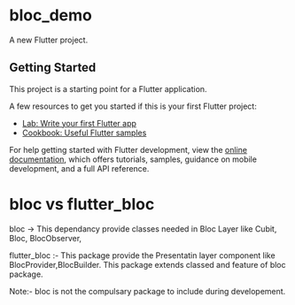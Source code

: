 # bloc_demo

A new Flutter project.

## Getting Started

This project is a starting point for a Flutter application.

A few resources to get you started if this is your first Flutter project:

- [Lab: Write your first Flutter app](https://docs.flutter.dev/get-started/codelab)
- [Cookbook: Useful Flutter samples](https://docs.flutter.dev/cookbook)

For help getting started with Flutter development, view the
[online documentation](https://docs.flutter.dev/), which offers tutorials,
samples, guidance on mobile development, and a full API reference.



# bloc vs flutter_bloc 
 
 bloc -> This dependancy provide classes needed in Bloc Layer like Cubit, Bloc,       BlocObserver,

 flutter_bloc :- This package provide the Presentatin layer component like BlocProvider,BlocBuilder. This package extends classed and feature of bloc package.

 Note:- bloc is not the compulsary package to include during developement.

